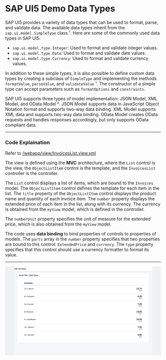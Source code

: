 # SAP UI5 Demo Data Types

SAP UI5 provides a variety of data types that can be used to format, parse, and validate data. The available data types inherit from the `sap.ui.model.SimpleType` class ¹. Here are some of the commonly used data types in SAP UI5:

- `sap.ui.model.type.Integer`: Used to format and validate integer values.
- `sap.ui.model.type.Date`: Used to format and validate date values.
- `sap.ui.model.type.Currency`: Used to format and validate currency values.

In addition to these simple types, it is also possible to define custom data types by creating a subclass of `SimpleType` and implementing the methods `formatValue`, `parseValue`, and `validateValue` ¹. The constructor of a simple type can accept parameters such as `formatOptions` and `constraints`.

SAP UI5 supports three types of model implementation: JSON Model, XML Model, and OData Model ². JSON Model supports data in JavaScript Object Notation format and supports two-way data binding. XML Model supports XML data and supports two-way data binding. OData Model creates OData requests and handles responses accordingly, but only supports OData compliant data.

---

### Code Explaination 


Refer to [/webapp/view/InvoicesList.view.xml](https://github.com/VaibhavMojidra/SAP-UI5---Demo-Data-Types/blob/master/webapp/view/InvoicesList.view.xml "InvoicesList.view.xml")


The view is defined using the **MVC** architecture, where the `List` control is the view, the `ObjectListItem` control is the template, and the `InvoicesList` controller is the controller. 

The `List` control displays a list of items, which are bound to the `Invoices` model. The `ObjectListItem` control defines the template for each item in the list. The `title` property of the `ObjectListItem` control displays the product name and quantity of each invoice item. The `number` property displays the extended price of each item in the list, along with its currency. The currency is obtained from the `myView` model, which is defined in the controller.

The `numberUnit` property specifies the unit of measure for the extended price, which is also obtained from the `myView` model.

The code uses **data binding** to bind properties of controls to properties of models. The `parts` array in the `number` property specifies that two properties are bound to this control: `ExtendedPrice` and `currency`. The `type` property specifies that this control should use a currency formatter to format its value.

---

[![Vaibhav Mojidra - 1.jpeg](https://raw.githubusercontent.com/VaibhavMojidra/SAP-UI5---Demo-Data-Types/master/screenshot/1.jpeg "Vaibhav Mojidra")](https://vaibhavmojidra.github.io/site/)